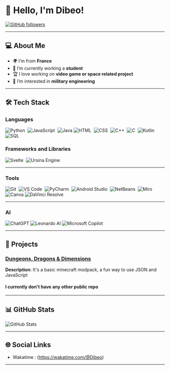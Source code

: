 <!--## Hi there 👋


**Dibeo/Dibeo** is a ✨ _special_ ✨ repository because its `README.md` (this file) appears on your GitHub profile.

Here are some ideas to get you started:

- 🔭 I’m currently working on ...
- 🌱 I’m currently learning ...
- 👯 I’m looking to collaborate on ...
- 🤔 I’m looking for help with ...
- 💬 Ask me about ...
- 📫 How to reach me: ...
- 😄 Pronouns: ...
- ⚡ Fun fact: ...
-->
# 👋 Hello, I'm Dibeo!

[![GitHub followers](https://img.shields.io/github/followers/Dibeo?label=Follow%20me&style=social)](https://github.com/Dibeo)

---

## 💻 About Me

- 🌍 I’m from **France**
- 💼 I’m currently working a **student**
- 🏆 I love working on **video game or space related project**
- 🔭 I’m interested in **military engineering**

---

## 🛠️ Tech Stack

### Languages
![Python](https://img.shields.io/badge/-Python-05122A?style=flat&logo=python)&nbsp;
![JavaScript](https://img.shields.io/badge/-JavaScript-05122A?style=flat&logo=javascript)&nbsp;
![Java](https://img.shields.io/badge/Java-05122A?style=flat&logo=java)
![HTML](https://img.shields.io/badge/-HTML-05122A?style=flat&logo=HTML5)&nbsp;
![CSS](https://img.shields.io/badge/CSS-05122A?style=flat&logo=css3)&nbsp;
![C++](https://img.shields.io/badge/C%2B%2B-05122A?style=flat&logo=c%2B%2B)&nbsp;
![C](https://img.shields.io/badge/C-05122A?style=flat&logo=c)&nbsp;
![Kotlin](https://img.shields.io/badge/Kotlin-05122A?style=flat&logo=kotlin)&nbsp;
![SQL](https://img.shields.io/badge/SQL-05122A?style=flat&logo=postgresql)


### Frameworks and Libraries
![Svelte](https://img.shields.io/badge/Svelte-05122A?style=flat&logo=svelte)&nbsp;
![Ursina Engine](https://img.shields.io/badge/Ursina%20Engine-05122A?style=flat&logo=ursina)

---

### Tools
![Git](https://img.shields.io/badge/-Git-05122A?style=flat&logo=git)&nbsp;
![VS Code](https://img.shields.io/badge/-VS%20Code-05122A?style=flat&logo=visual-studio-code)&nbsp;
![PyCharm](https://img.shields.io/badge/PyCharm-05122A?style=flat&logo=pycharm)&nbsp;
![Android Studio](https://img.shields.io/badge/Android%20Studio-05122A?style=flat&logo=android-studio)&nbsp;
![NetBeans](https://img.shields.io/badge/NetBeans-05122A?style=flat&logo=apache-netbeans-ide)&nbsp;
![Miro](https://img.shields.io/badge/Miro-05122A?style=flat&logo=miro)
![Canva](https://img.shields.io/badge/Canva-05122A?style=flat&logo=canva)
![DaVinci Resolve](https://img.shields.io/badge/DaVinci%20Resolve-05122A?style=flat&logo=davinci-resolve)


---

### AI
![ChatGPT](https://img.shields.io/badge/ChatGPT-05122A?style=flat&logo=openai)
![Leonardo AI](https://img.shields.io/badge/Leonardo%20AI-05122A?style=flat&logo=leonardo-ai)
![Microsoft Copilot](https://img.shields.io/badge/Microsoft%20Copilot-05122A?style=flat&logo=microsoft)

---

## 🚀 Projects

### [Dungeons, Dragons & Dimensions]([https://github.com/yourusername/project1](https://github.com/Dibeo/DDD-Dungeons-Dragons-Dimensions))
**Description**: It's a basic minecraft modpack, a fun way to use JSON and JavaScript

#### I currently don't have any other public repo

---

## 📊 GitHub Stats

![GitHub Stats](https://github-readme-stats.vercel.app/api?username=Dibeo&show_icons=true&theme=radical)

---

## 🌐 Social Links

- Wakatime : (https://wakatime.com/@Dibeo)

---
